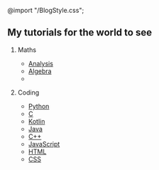 @import "/BlogStyle.css";
## My tutorials for the world to see

1. Maths
     - [Analysis](Maths/Analysis/content.html)
     - [Algebra](Maths/Algebra/content.html)
     - 
  
2. Coding
    - [Python](Coding/Python/content.html)
    - [C](Coding/C/content.html)
    - [Kotlin](Coding/Kotlin/content.html)
    - [Java](JavaTutorial.html)
    - [C++](C++Tutorial.html)
    - [JavaScript](JavaScriptTutorial.html)
    - [HTML](HTMLTutorial.html)
    - [CSS](CSSTutorial.html)
    